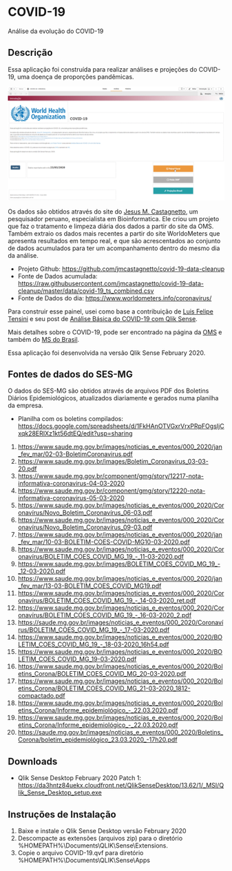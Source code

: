 # COVID-19

 Análise da evolução do COVID-19

## Descrição

Essa aplicação foi construída para realizar análises e projeções do COVID-19, uma doença de proporções pandêmicas.

![COVID-19](https://github.com/pbergo/COVID-19/blob/master/COVID-19-Geral.gif)

Os dados são obtidos através do site do [Jesus M. Castagnetto](https://castagnetto.site/), um pesquisador peruano, especialista em Bioinformatica. Ele criou um projeto que faz o tratamento e limpeza diária dos dados a partir do site da OMS. Também extraio os dados mais recentes a partir do site WorldoMeters que apresenta resultados em tempo real, e que são acrescentados ao conjunto de dados acumulados para ter um acompanhamento dentro do mesmo dia da análise.

* Projeto Github: <https://github.com/jmcastagnetto/covid-19-data-cleanup>
* Fonte de Dados acumulada: <https://raw.githubusercontent.com/jmcastagnetto/covid-19-data-cleanup/master/data/covid-19_ts_combined.csv>
* Fonte de Dados do dia: <https://www.worldometers.info/coronavirus/>

Para construir esse painel, usei como base a contribuição de [Luis Felipe Tensini](https://www.linkedin.com/in/tensini/) e seu post de [Análise Básica do COVID-19 com Qlik Sense](https://www.linkedin.com/posts/tensini_qlik-coronavirus-activity-6643295124241567744-D1Ao).

Mais detalhes sobre o COVID-19, pode ser encontrado na página da [OMS](https://www.who.int/emergencies/diseases/novel-coronavirus-2019) e também do [MS do Brasil](https://coronavirus.saude.gov.br).

Essa aplicação foi desenvolvida na versão Qlik Sense February 2020.

## Fontes de dados do SES-MG

O dados do SES-MG são obtidos através de arquivos PDF dos Boletins Diários Epidemiológicos, atualizados diariamente e gerados numa planilha da empresa.

* Planilha com os boletins compilados: <https://docs.google.com/spreadsheets/d/1FkHAnOTVGxrVrxPRpFOgsIjCxqk28ERIXz1kt56dtEQ/edit?usp=sharing>

1. <https://www.saude.mg.gov.br/images/noticias_e_eventos/000_2020/jan_fev_mar/02-03-BoletimCoronavirus.pdf>
2. <https://www.saude.mg.gov.br/images/Boletim_Coronavírus_03-03-20.pdf>
3. <https://www.saude.mg.gov.br/component/gmg/story/12217-nota-informativa-coronavirus-04-03-2020>
4. <https://www.saude.mg.gov.br/component/gmg/story/12220-nota-informativa-coronavirus-05-03-2020>
5. <https://www.saude.mg.gov.br/images/noticias_e_eventos/000_2020/Coronavírus/Novo_Boletim_Coronavírus_06-03.pdf>
6. <https://www.saude.mg.gov.br/images/noticias_e_eventos/000_2020/Coronavírus/Novo_Boletim_Coronavírus_09-03.pdf>
7. <https://www.saude.mg.gov.br/images/noticias_e_eventos/000_2020/jan_fev_mar/10-03-BOLETIM-COES-COVID-MG10-03-2020.pdf>
8. <https://www.saude.mg.gov.br/images/noticias_e_eventos/000_2020/Coronavírus/BOLETIM_COES_COVID_MG_19_-_11-03-2020.pdf>
9. <https://www.saude.mg.gov.br/images/BOLETIM_COES_COVID_MG_19_-_12-03-2020.pdf>
10. <https://www.saude.mg.gov.br/images/noticias_e_eventos/000_2020/jan_fev_mar/13-03-BOLETIM_COES_COVID_MG19.pdf>
11. <https://www.saude.mg.gov.br/images/noticias_e_eventos/000_2020/Coronavírus/BOLETIM_COES_COVID_MG_19_-_14-03-2020_ret.pdf>
12. <https://www.saude.mg.gov.br/images/noticias_e_eventos/000_2020/Coronavírus/BOLETIM_COES_COVID_MG_19_-_16-03-2020_2.pdf>
13. <https://saude.mg.gov.br/images/noticias_e_eventos/000_2020/Coronavírus/BOLETIM_COES_COVID_MG_19_-_17-03-2020.pdf>
14. <https://www.saude.mg.gov.br/images/noticias_e_eventos/000_2020/BOLETIM_COES_COVID_MG_19_-_18-03-2020_16h54.pdf>
15. <https://www.saude.mg.gov.br/images/noticias_e_eventos/000_2020/BOLETIM_COES_COVID_MG_19-03-2020.pdf>
16. <https://www.saude.mg.gov.br/images/noticias_e_eventos/000_2020/Boletins_Corona/BOLETIM_COES_COVID_MG_20-03-2020.pdf>
17. <https://www.saude.mg.gov.br/images/noticias_e_eventos/000_2020/Boletins_Corona/BOLETIM_COES_COVID_MG_21-03-2020_1812-compactado.pdf>
18. <https://www.saude.mg.gov.br/images/noticias_e_eventos/000_2020/Boletins_Corona/Informe_epidemiológico_-_22.03.2020.pdf>
19. <https://www.saude.mg.gov.br/images/noticias_e_eventos/000_2020/Boletins_Corona/Informe_epidemiológico_-_22.03.2020.pdf>
20. <https://saude.mg.gov.br/images/noticias_e_eventos/000_2020/Boletins_Corona/boletim_epidemiológico_23.03.2020_-17h20.pdf>

## Downloads

* Qlik Sense Desktop February 2020 Patch 1: <https://da3hntz84uekx.cloudfront.net/QlikSenseDesktop/13.62/1/_MSI/Qlik_Sense_Desktop_setup.exe>

## Instruções de Instalação

1. Baixe e instale o Qlik Sense Desktop versão February 2020
2. Descompacte as extensões (arquivos zip) para o diretório %HOMEPATH%\Documents\QLIK\Sense\Extensions.
3. Copie o arquivo COVID-19.qvf para diretório %HOMEPATH%\Documents\QLIK\Sense\Apps
